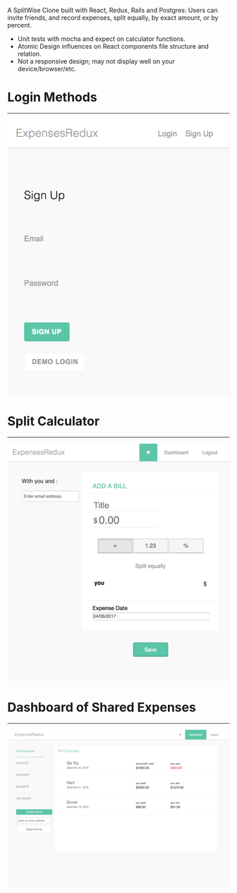 A SplitWise Clone built with React, Redux, Rails and Postgres:
Users can invite friends, and record expenses, split equally, by exact amount, or by percent.

* Unit tests with mocha and expect on calculator functions.
* Atomic Design influences on React components file structure and relation.
* Not a responsive design; may not display well on your device/browser/etc.

# Login Methods
***
![Login](screenshots/expenses-redux-login-methods.png)

# Split Calculator
***
![Calculator](screenshots/expenses-redux-calculator.png)

# Dashboard of Shared Expenses
***
![Dashboard](screenshots/expenses-redux-dashboard.png)
